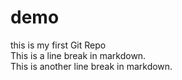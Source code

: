 # demo

this is my first Git Repo
<br/>
This is a line break in markdown.
<br/>
This is another line break in markdown.